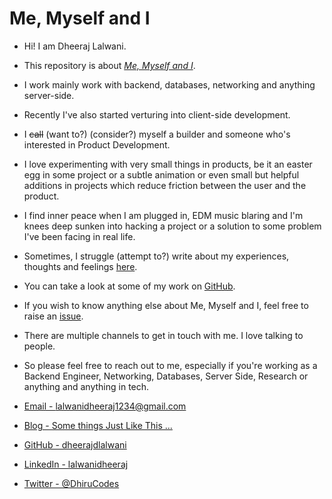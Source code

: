 # Me, Myself and I

- Hi! I am Dheeraj Lalwani.
- This repository is about [*Me, Myself and I*](https://www.youtube.com/watch?v=K533gW3boIY).<br>
- I work mainly work with backend, databases, networking and anything server-side. 
- Recently I've also started verturing into client-side development.
- I ~~call~~ (want to?) (consider?) myself a builder and someone who's interested in Product Development. 
- I love experimenting with very small things in products, be it an easter egg in some project or a subtle animation or even small but helpful additions in projects which reduce friction between the user and the product.
- I find inner peace when I am plugged in, EDM music blaring and I'm knees deep sunken into hacking a project or a solution to some problem I've been facing in real life.
- Sometimes, I struggle (attempt to?) write about my experiences, thoughts and feelings [here](https://dheerajdlalwani.github.io/somethings-just-like-this).
- You can take a look at some of my work on [GitHub](https://github.com/dheerajdlalwani).
- If you wish to know anything else about Me, Myself and I, feel free to raise an [issue](https://github.com/dheerajdlalwani/dheerajdlalwani.github.io/issues).
- There are multiple channels to get in touch with me. I love talking to people. 
- So please feel free to reach out to me, especially if you're working as a Backend Engineer, Networking, Databases, Server Side, Research or anything and anything in tech.


- [Email - lalwanidheeraj1234@gmail.com](mailto:lalwanidheeraj1234@gmail.com)
- [Blog - Some things Just Like This ...](https://dheerajdlalwani.github.io/somethings-just-like-this)
- [GitHub - dheerajdlalwani](https://github.com/dheerajdlalwani)
- [LinkedIn - lalwanidheeraj](https://www.linkedin.com/in/lalwanidheeraj)
- [Twitter - @DhiruCodes](https://twitter.com/DhiruCodes)